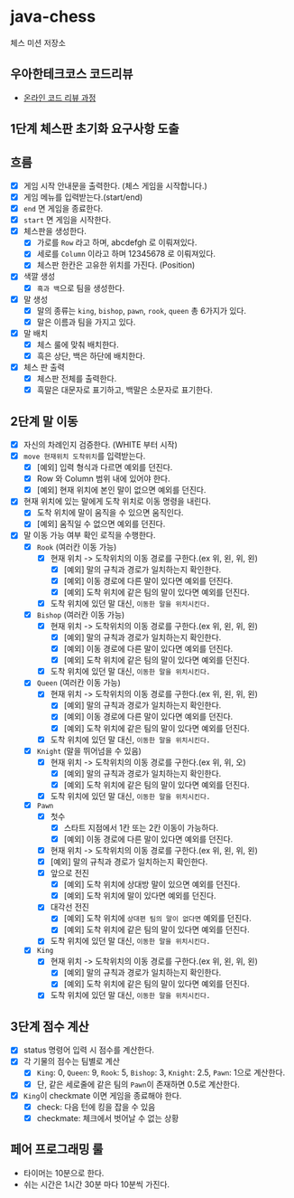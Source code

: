 # java-chess

체스 미션 저장소

## 우아한테크코스 코드리뷰

- [온라인 코드 리뷰 과정](https://github.com/woowacourse/woowacourse-docs/blob/master/maincourse/README.md)

## 1단계 체스판 초기화 요구사항 도출

## 흐름

- [x]  게임 시작 안내문을 출력한다. (체스 게임을 시작합니다.)
- [x]  게임 메뉴를 입력받는다.(start/end)
- [x] `end` 면 게임을 종료한다.
- [x] `start` 면 게임을 시작한다.
- [x] 체스판을 생성한다.
    - [x] 가로를 `Row` 라고 하며, abcdefgh 로 이뤄져있다.
    - [x]  세로를 `Column` 이라고 하며 12345678 로 이뤄져있다.
    - [x] 체스판 한칸은 고유한 위치를 가진다. (Position)
- [x] 색깔 생성
    - [x] `흑과 백`으로 팀을 생성한다.
- [x] 말 생성
    - [x] 말의 종류는 `king`, `bishop`, `pawn`, `rook`, `queen` 총 6가지가 있다.
    - [x] 말은 이름과 팀을 가지고 있다.
- [x] 말 배치
    - [x] 체스 룰에 맞춰 배치한다.
    - [x] 흑은 상단, 백은 하단에 배치한다.
- [x] 체스 판 출력
    - [x] 체스판 전체를 출력한다.
    - [x] 흑말은 대문자로 표기하고, 백말은 소문자로 표기한다.

## 2단계 말 이동

- [x] 자신의 차례인지 검증한다. (WHITE 부터 시작)
- [x] `move 현재위치 도착위치`를 입력받는다.
    - [x] [예외] 입력 형식과 다르면 예외를 던진다.
    - [x] Row 와 Column 범위 내에 있어야 한다.
    - [x] [예외] 현재 위치에 본인 말이 없으면 예외를 던진다.
- [x] 현재 위치에 있는 말에게 도착 위치로 이동 명령을 내린다.
    - [x] 도착 위치에 말이 움직을 수 있으면 움직인다.
    - [x] [예외] 움직일 수 없으면 예외를 던진다.
- [x] 말 이동 가능 여부 확인 로직을 수행한다.
    - [x] `Rook` (여러칸 이동 가능)
        - [x] 현재 위치 -> 도착위치의 이동 경로를 구한다.(ex 위, 왼, 위, 왼)
            - [x] [예외] 말의 규칙과 경로가 일치하는지 확인한다.
            - [x] [예외] 이동 경로에 다른 말이 있다면 예외를 던진다.
            - [x] [예외] 도착 위치에 같은 팀의 말이 있다면 예외를 던진다.
        - [x] 도착 위치에 있던 말 대신, `이동한 말을 위치시킨다.`
    - [x] `Bishop` (여러칸 이동 가능)
        - [x] 현재 위치 -> 도착위치의 이동 경로를 구한다.(ex 위, 왼, 위, 왼)
            - [x] [예외] 말의 규칙과 경로가 일치하는지 확인한다.
            - [x] [예외] 이동 경로에 다른 말이 있다면 예외를 던진다.
            - [x] [예외] 도착 위치에 같은 팀의 말이 있다면 예외를 던진다.
        - [x] 도착 위치에 있던 말 대신, `이동한 말을 위치시킨다.`
    - [x] `Queen` (여러칸 이동 가능)
        - [x] 현재 위치 -> 도착위치의 이동 경로를 구한다.(ex 위, 왼, 위, 왼)
            - [x] [예외] 말의 규칙과 경로가 일치하는지 확인한다.
            - [x] [예외] 이동 경로에 다른 말이 있다면 예외를 던진다.
            - [x] [예외] 도착 위치에 같은 팀의 말이 있다면 예외를 던진다.
        - [x] 도착 위치에 있던 말 대신, `이동한 말을 위치시킨다.`
    - [x] `Knight` (말을 뛰어넘을 수 있음)
        - [x] 현재 위치 -> 도착위치의 이동 경로를 구한다.(ex 위, 위, 오)
            - [x] [예외] 말의 규칙과 경로가 일치하는지 확인한다.
            - [x] [예외] 도착 위치에 같은 팀의 말이 있다면 예외를 던진다.
        - [x] 도착 위치에 있던 말 대신, `이동한 말을 위치시킨다.`
    - [x] `Pawn`
        - [x] 첫수
          - [x] 스타트 지점에서 1칸 또는 2칸 이동이 가능하다.
          - [x] [예외] 이동 경로에 다른 말이 있다면 예외를 던진다.
        - [x] 현재 위치 -> 도착위치의 이동 경로를 구한다.(ex 위, 왼, 위, 왼)
        - [x] [예외] 말의 규칙과 경로가 일치하는지 확인한다.
        - [x] 앞으로 전진
            - [x] [예외] 도착 위치에 상대방 말이 있으면 예외를 던진다.
            - [x] [예외] 도착 위치에 말이 있다면 예외를 던진다.
        - [x] 대각선 전진
            - [x] [예외] 도착 위치에 `상대편 팀의 말이 없다면` 예외를 던진다.
            - [x] [예외] 도착 위치에 같은 팀의 말이 있다면 예외를 던진다.
        - [x] 도착 위치에 있던 말 대신, `이동한 말을 위치시킨다.`
    - [x] `King`
        - [x] 현재 위치 -> 도착위치의 이동 경로를 구한다.(ex 위, 왼, 위, 왼)
            - [x] [예외] 말의 규칙과 경로가 일치하는지 확인한다.
            - [x] [예외] 도착 위치에 같은 팀의 말이 있다면 예외를 던진다.
        - [x] 도착 위치에 있던 말 대신, `이동한 말을 위치시킨다.`

## 3단계 점수 계산

- [x] status 명령어 입력 시 점수를 계산한다.
- [x] 각 기물의 점수는 팀별로 계산
  - [x] `King`: 0, `Queen`: 9, `Rook`: 5, `Bishop`: 3, `Knight`: 2.5, `Pawn`: 1으로 계산한다.
  - [x] 단, 같은 세로줄에 같은 팀의 `Pawn`이 존재하면 0.5로 계산한다.
- [x] `King`이 checkmate 이면 게임을 종료해야 한다.
  - [x] check: 다음 턴에 킹을 잡을 수 있음
  - [x] checkmate: 체크에서 벗어날 수 없는 상황

## 페어 프로그래밍 룰

- 타이머는 10분으로 한다.
- 쉬는 시간은 1시간 30분 마다 10분씩 가진다.

